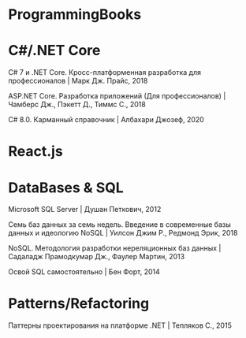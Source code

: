 # ProgrammingBooks

# C#/.NET Core
C# 7 и .NET Core. Кросс-платформенная разработка для профессионалов | Марк Дж. Прайс, 2018

ASP.NET Core. Разработка приложений (Для профессионалов) | Чамберс Дж., Пэкетт Д., Тиммс С., 2018

C# 8.0. Карманный справочник | Албахари Джозеф, 2020

# React.js

# DataBases & SQL
Microsoft SQL Server | Душан Петкович, 2012

Семь баз данных за семь недель. Введение в современные базы данных и идеологию NoSQL | Уилсон Джим Р., Редмонд Эрик, 2018

NoSQL. Методология разработки нереляционных баз данных | Садаладж Прамодкумар Дж., Фаулер Мартин, 2013

Освой SQL самостоятельно | Бен Форт, 2014

# Patterns/Refactoring
Паттерны проектирования на платформе .NET | Тепляков С., 2015
